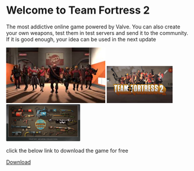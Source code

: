 
<html>

<body>

<h1> Welcome to Team Fortress 2 </h1>
<p> The most addictive online game powered by Valve. You can also create your own weapons, test them in test servers and send it to the community. If it is good enough, your idea can be used in the next update </p>
<img src="https://github.com/sudershan24/test/blob/master/tf2%202.jpg"300" height="150">
<img src="https://github.com/sudershan24/test/blob/master/tf1.jpg"200" height="100">
<img src="https://github.com/sudershan24/test/blob/master/teufort_collection.png" width="200" height="100">

<p> click the below link to download the game for free </p>
<p> <a href ="http://www.teamfortress.com/freetoplay/"> Download </a> </p>
</body>
</html>
